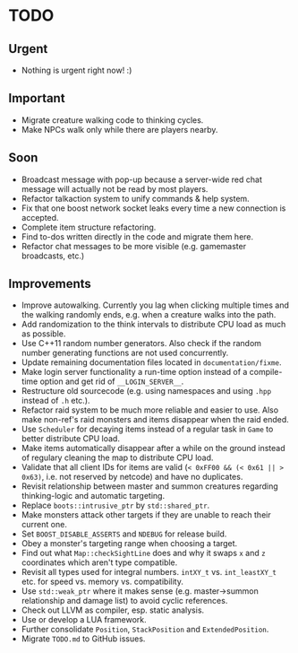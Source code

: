 TODO
====

Urgent
------

- Nothing is urgent right now! :)


Important
---------

- Migrate creature walking code to thinking cycles.
- Make NPCs walk only while there are players nearby.


Soon
----

- Broadcast message with pop-up because a server-wide red chat message will actually not be read by most players.
- Refactor talkaction system to unify commands & help system.
- Fix that one boost network socket leaks every time a new connection is accepted.
- Complete item structure refactoring.
- Find to-dos written directly in the code and migrate them here.
- Refactor chat messages to be more visible (e.g. gamemaster broadcasts, etc.)


Improvements
------------

- Improve autowalking. Currently you lag when clicking multiple times and the walking randomly ends, e.g. when a creature walks into the path.
- Add randomization to the think intervals to distribute CPU load as much as possible.
- Use C++11 random number generators. Also check if the random number generating functions are not used concurrently.
- Update remaining documentation files located in `documentation/fixme`.
- Make login server functionality a run-time option instead of a compile-time option and get rid of `__LOGIN_SERVER__`.
- Restructure old sourcecode (e.g. using namespaces and using `.hpp` instead of `.h` etc.).
- Refactor raid system to be much more reliable and easier to use. Also make non-ref's raid monsters and items disappear when the raid ended.
- Use `Scheduler` for decaying items instead of a regular task in `Game` to better distribute CPU load.
- Make items automatically disappear after a while on the ground instead of regulary cleaning the map to distribute CPU load.
- Validate that all client IDs for items are valid (`< 0xFF00 && (< 0x61 || > 0x63)`, i.e. not reserved by netcode) and have no duplicates.
- Revisit relationship between master and summon creatures regarding thinking-logic and automatic targeting.
- Replace `boots::intrusive_ptr` by `std::shared_ptr`.
- Make monsters attack other targets if they are unable to reach their current one.
- Set `BOOST_DISABLE_ASSERTS` and `NDEBUG` for release build.
- Obey a monster's targeting range when choosing a target.
- Find out what `Map::checkSightLine` does and why it swaps `x` and `z` coordinates which aren't type compatible.
- Revisit all types used for integral numbers. `intXY_t` vs. `int_leastXY_t` etc. for speed vs. memory vs. compatibility.
- Use `std::weak_ptr` where it makes sense (e.g. master->summon relationship and damage list) to avoid cyclic references.
- Check out LLVM as compiler, esp. static analysis.
- Use or develop a LUA framework.
- Further consolidate `Position`, `StackPosition` and `ExtendedPosition`.
- Migrate `TODO.md` to GitHub issues.
